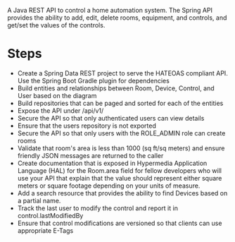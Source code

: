A Java REST API to control a home automation system. The Spring API provides the ability to add, edit, delete rooms, equipment, and controls, and get/set the values of the controls.

# Steps

- Create a Spring Data REST project to serve the HATEOAS compliant API. Use the Spring Boot Gradle plugin for dependencies
- Build entities and relationships between Room, Device, Control, and User based on the diagram
- Build repositories that can be paged and sorted for each of the entities
- Expose the API under /api/v1/
- Secure the API so that only authenticated users can view details
- Ensure that the users repository is not exported
- Secure the API so that only users with the ROLE\_ADMIN role can create rooms
- Validate that room&#39;s area is less than 1000 (sq ft/sq meters) and ensure friendly JSON messages are returned to the caller
- Create documentation that is exposed in Hypermedia Application Language (HAL) for the Room.area field for fellow developers who will use your API that explain that the value should represent either square meters or square footage depending on your units of measure.
- Add a search resource that provides the ability to find Devices based on a partial name.
- Track the last user to modify the control and report it in control.lastModifiedBy
- Ensure that control modifications are versioned so that clients can use appropriate E-Tags


